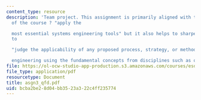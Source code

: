 ```yaml
---
content_type: resource
description: 'Team project. This assignment is primarily aligned with the third objective
  of the course ? "apply the

  most essential systems engineering tools" but it also helps to sharpen your ability
  to

  "judge the applicability of any proposed process, strategy, or methodology for systems

  engineering using the fundamental concepts from disciplines such as of probability..."'
file: https://ol-ocw-studio-app-production.s3.amazonaws.com/courses/esd-33-systems-engineering-summer-2004/bcba2be28d04bb3523a322c4ff235774_asgn3_qfd.pdf
file_type: application/pdf
resourcetype: Document
title: asgn3_qfd.pdf
uid: bcba2be2-8d04-bb35-23a3-22c4ff235774
---
```

